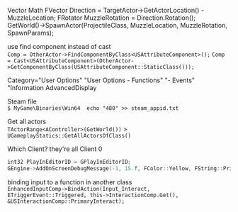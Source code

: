 Vector Math
FVector Direction = TargetActor->GetActorLocation() - MuzzleLocation;
FRotator MuzzleRotation = Direction.Rotation();
GetWorld()->SpawnActor(ProjectileClass, MuzzleLocation, MuzzleRotation, SpawnParams);

use find component instead of cast  
`Comp = OtherActor->FindComponentByClass<USAttributeComponent>();`
`Comp = Cast<USAttributeComponent>(OtherActor->GetComponentByClass(USAttributeComponent::StaticClass()));`

Category="User Options" "User Options - Functions" "- Events"
"Information
AdvancedDisplay

Steam file  
`$ MyGame\Binaries\Win64  echo "480" >> steam_appid.txt`

Get all actors  
`TActorRange<AController>(GetWorld())` > `UGameplayStatics::GetAllActorsOfClass()`

Which Client? they're all Client 0    
```cpp
int32 PlayInEditorID = GPlayInEditorID;  
GEngine->AddOnScreenDebugMessage(-1, 15.f, FColor::Yellow, FString::Printf(TEXT("Client %d OnRep_ReplicatedVar"), PlayInEditorID));
```

binding input to a function in another class  
`EnhancedInputComp->BindAction(Input_Interact, ETriggerEvent::Triggered, this->InteractionComp.Get(), &USInteractionComp::PrimaryInteract);`
